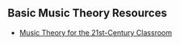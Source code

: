 ## Basic Music Theory Resources

- [Music Theory for the 21st-Century Classroom](https://musictheory.pugetsound.edu/mt21c/MusicTheory.html)